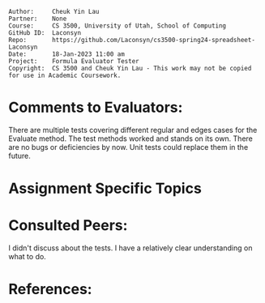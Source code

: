 ```
Author:     Cheuk Yin Lau
Partner:    None
Course:     CS 3500, University of Utah, School of Computing
GitHub ID:  Laconsyn
Repo:       https://github.com/Laconsyn/cs3500-spring24-spreadsheet-Laconsyn
Date:       18-Jan-2023 11:00 am
Project:    Formula Evaluator Tester
Copyright:  CS 3500 and Cheuk Yin Lau - This work may not be copied for use in Academic Coursework.
```

# Comments to Evaluators:

There are multiple tests covering different regular and edges cases for the Evaluate method. 
The test methods worked and stands on its own. There are no bugs or deficiencies by now. 
Unit tests could replace them in the future. 

# Assignment Specific Topics

# Consulted Peers:

I didn't discuss about the tests. I have a relatively clear understanding on what to do. 

# References:
